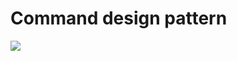 # Command design pattern



![](https://refactoring.guru/images/patterns/diagrams/command/example.png?id=1f42c8395fe54d0e409026b91881e2a0)
